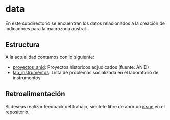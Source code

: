 # data

En este subdirectorio se encuentran los datos relacionados a la creación de indicadores para la macrozona austral.

## Estructura

A la actualidad contamos con lo siguiente:

-  [proyectos_anid](proyectos_anid): Proyectos históricos adjudicados (fuente: ANID)
-  [lab_instrumentos](lab_instrumentos): Lista de problemas socializada en el laboratorio de instrumentos

## Retroalimentación

Si deseas realizar feedback del trabajo, sientete libre de abrir un [issue](https://github.com/matcasti/pasantiaANID/issues) en el repositorio.
